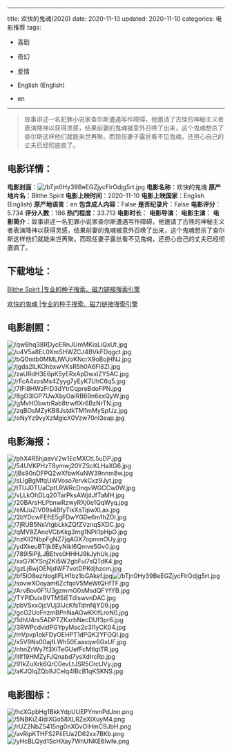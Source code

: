 
---
title: 欢快的鬼魂(2020)
date: 2020-11-10
updated: 2020-11-10
categories: 电影推荐
tags:
- 喜剧
- 奇幻
- 爱情

- English (English)
- en
---


> 故事讲述一名犯罪小说家查尔斯遭遇写作障碍，他邀请了古怪的神秘主义者表演降神以获得灵感，结果前妻的鬼魂被意外召唤了出来，这个鬼魂想杀了查尔斯这样他们就能来世再聚。而现任妻子露丝看不见鬼魂，还担心自己的丈夫已经彻底疯了。

## **电影详情**：

**电影封面**：<img src="https://image.tmdb.org/t/p/w200/bTjn0Hy39BeEGZjycFlrOdjg5rt.jpg" alt="/bTjn0Hy39BeEGZjycFlrOdjg5rt.jpg" title="/bTjn0Hy39BeEGZjycFlrOdjg5rt.jpg">
**电影名称**：欢快的鬼魂
**原产地片名**：Blithe Spirit
**电影上映时间**：2020-11-10
**电影上映国家**：English (English)
**原产地语言**：en
**包含成人内容**：False
**是否纪录片**：False
**电影评分**：5.734
**评分人数**：186
**热门程度**：33.713
**电影时长**：
**电影导演**：
**电影主演**：
**电影简介**：故事讲述一名犯罪小说家查尔斯遭遇写作障碍，他邀请了古怪的神秘主义者表演降神以获得灵感，结果前妻的鬼魂被意外召唤了出来，这个鬼魂想杀了查尔斯这样他们就能来世再聚。而现任妻子露丝看不见鬼魂，还担心自己的丈夫已经彻底疯了。

## **下载地址**：
[Blithe Spirit |专业的种子搜索、磁力链接搜索引擎](https://movie.amd794.com:2083/?search=Blithe%20Spirit&ordering=&mode=match_phrase&page_size=10&page=1)

[欢快的鬼魂 |专业的种子搜索、磁力链接搜索引擎](https://movie.amd794.com:2083/?search=%E6%AC%A2%E5%BF%AB%E7%9A%84%E9%AC%BC%E9%AD%82&ordering=&mode=match_phrase&page_size=10&page=1)
 

## **电影剧照**：
<img src="https://image.tmdb.org/t/p/original/qwBhq38RDycERnJUmMKiaLiQxUt.jpg" alt="/qwBhq38RDycERnJUmMKiaLiQxUt.jpg" title="/qwBhq38RDycERnJUmMKiaLiQxUt.jpg"><img src="https://image.tmdb.org/t/p/original/u4V5a8EL0XmSHWZCJ4BVkFDqgct.jpg" alt="/u4V5a8EL0XmSHWZCJ4BVkFDqgct.jpg" title="/u4V5a8EL0XmSHWZCJ4BVkFDqgct.jpg"><img src="https://image.tmdb.org/t/p/original/bQ0mtb0MMLIWUoKNcrX9oBojHNJ.jpg" alt="/bQ0mtb0MMLIWUoKNcrX9oBojHNJ.jpg" title="/bQ0mtb0MMLIWUoKNcrX9oBojHNJ.jpg"><img src="https://image.tmdb.org/t/p/original/jgda2ILKOhbxwVKsR5h0A6Fl8ZI.jpg" alt="/jgda2ILKOhbxwVKsR5h0A6Fl8ZI.jpg" title="/jgda2ILKOhbxwVKsR5h0A6Fl8ZI.jpg"><img src="https://image.tmdb.org/t/p/original/zaURdH3E6pK5yERxApDwxIZY5AC.jpg" alt="/zaURdH3E6pK5yERxApDwxIZY5AC.jpg" title="/zaURdH3E6pK5yERxApDwxIZY5AC.jpg"><img src="https://image.tmdb.org/t/p/original/rFcA4xosMs4Zyyg7yEyK7UhC6q5.jpg" alt="/rFcA4xosMs4Zyyg7yEyK7UhC6q5.jpg" title="/rFcA4xosMs4Zyyg7yEyK7UhC6q5.jpg"><img src="https://image.tmdb.org/t/p/original/7IFi8HWzFrD3dYtrCqpreBdoFPN.jpg" alt="/7IFi8HWzFrD3dYtrCqpreBdoFPN.jpg" title="/7IFi8HWzFrD3dYtrCqpreBdoFPN.jpg"><img src="https://image.tmdb.org/t/p/original/8gO3IGP7UwXbyOaIRB69n6exQyW.jpg" alt="/8gO3IGP7UwXbyOaIRB69n6exQyW.jpg" title="/8gO3IGP7UwXbyOaIRB69n6exQyW.jpg"><img src="https://image.tmdb.org/t/p/original/gMvHObwtrRab8trwflXr6BzNrTN.jpg" alt="/gMvHObwtrRab8trwflXr6BzNrTN.jpg" title="/gMvHObwtrRab8trwflXr6BzNrTN.jpg"><img src="https://image.tmdb.org/t/p/original/zqBOsMZyKB8JstdkTM1mMySpfJz.jpg" alt="/zqBOsMZyKB8JstdkTM1mMySpfJz.jpg" title="/zqBOsMZyKB8JstdkTM1mMySpfJz.jpg"><img src="https://image.tmdb.org/t/p/original/oNyYz9vyXzMgicX0Vzw70nI3eap.jpg" alt="/oNyYz9vyXzMgicX0Vzw70nI3eap.jpg" title="/oNyYz9vyXzMgicX0Vzw70nI3eap.jpg">

## **电影海报**：
<img src="https://image.tmdb.org/t/p/original/phX4R5hjaavV2w1EcMXCtL5uDP.jpg" alt="/phX4R5hjaavV2w1EcMXCtL5uDP.jpg" title="/phX4R5hjaavV2w1EcMXCtL5uDP.jpg"><img src="https://image.tmdb.org/t/p/original/54UVKPHzT8ymwj20YZScKLHaXG6.jpg" alt="/54UVKPHzT8ymwj20YZScKLHaXG6.jpg" title="/54UVKPHzT8ymwj20YZScKLHaXG6.jpg"><img src="https://image.tmdb.org/t/p/original/jBs90nDFPQ2wXfbwKuNW39nnm8w.jpg" alt="/jBs90nDFPQ2wXfbwKuNW39nnm8w.jpg" title="/jBs90nDFPQ2wXfbwKuNW39nnm8w.jpg"><img src="https://image.tmdb.org/t/p/original/sLlgBgMfqUWVoso7ervkCxz9Jyt.jpg" alt="/sLlgBgMfqUWVoso7ervkCxz9Jyt.jpg" title="/sLlgBgMfqUWVoso7ervkCxz9Jyt.jpg"><img src="https://image.tmdb.org/t/p/original/tTUJ0TUaCptLRWRcDnqvWGCCw0W.jpg" alt="/tTUJ0TUaCptLRWRcDnqvWGCCw0W.jpg" title="/tTUJ0TUaCptLRWRcDnqvWGCCw0W.jpg"><img src="https://image.tmdb.org/t/p/original/vLLkOhDLq20TarPksAWjdJfTaMH.jpg" alt="/vLLkOhDLq20TarPksAWjdJfTaMH.jpg" title="/vLLkOhDLq20TarPksAWjdJfTaMH.jpg"><img src="https://image.tmdb.org/t/p/original/20BArsHLPbnwRzwyRXj0e1QqWyq.jpg" alt="/20BArsHLPbnwRzwyRXj0e1QqWyq.jpg" title="/20BArsHLPbnwRzwyRXj0e1QqWyq.jpg"><img src="https://image.tmdb.org/t/p/original/eMJuZiV09s4BfyTixXsTqiwXLax.jpg" alt="/eMJuZiV09s4BfyTixXsTqiwXLax.jpg" title="/eMJuZiV09s4BfyTixXsTqiwXLax.jpg"><img src="https://image.tmdb.org/t/p/original/2bYDcwFEftE5gFDwYGDe6m1hZOl.jpg" alt="/2bYDcwFEftE5gFDwYGDe6m1hZOl.jpg" title="/2bYDcwFEftE5gFDwYGDe6m1hZOl.jpg"><img src="https://image.tmdb.org/t/p/original/7jRUB5NsVtgbLkkZQfZVznqSXDC.jpg" alt="/7jRUB5NsVtgbLkkZQfZVznqSXDC.jpg" title="/7jRUB5NsVtgbLkkZQfZVznqSXDC.jpg"><img src="https://image.tmdb.org/t/p/original/qMV8ZAnoVCbKkg3mg1NPil1pHpO.jpg" alt="/qMV8ZAnoVCbKkg3mg1NPil1pHpO.jpg" title="/qMV8ZAnoVCbKkg3mg1NPil1pHpO.jpg"><img src="https://image.tmdb.org/t/p/original/nzKll2NbpFgNZ7jqAGX7opmmOUy.jpg" alt="/nzKll2NbpFgNZ7jqAGX7opmmOUy.jpg" title="/nzKll2NbpFgNZ7jqAGX7opmmOUy.jpg"><img src="https://image.tmdb.org/t/p/original/ydXkeuBTljk9EyNikI6Qmve5Gv0.jpg" alt="/ydXkeuBTljk9EyNikI6Qmve5Gv0.jpg" title="/ydXkeuBTljk9EyNikI6Qmve5Gv0.jpg"><img src="https://image.tmdb.org/t/p/original/789l5iPjLJBEtvs0HHHJ9kJyhUk.jpg" alt="/789l5iPjLJBEtvs0HHHJ9kJyhUk.jpg" title="/789l5iPjLJBEtvs0HHHJ9kJyhUk.jpg"><img src="https://image.tmdb.org/t/p/original/xxG7KYSnj2Ki5W2gbFul7sQTdK4.jpg" alt="/xxG7KYSnj2Ki5W2gbFul7sQTdK4.jpg" title="/xxG7KYSnj2Ki5W2gbFul7sQTdK4.jpg"><img src="https://image.tmdb.org/t/p/original/gzLj6wjOENjdWF7votDPKdjhzcm.jpg" alt="/gzLj6wjOENjdWF7votDPKdjhzcm.jpg" title="/gzLj6wjOENjdWF7votDPKdjhzcm.jpg"><img src="https://image.tmdb.org/t/p/original/bf5iO8ezhlogllFLH1bz1bGAkef.jpg" alt="/bf5iO8ezhlogllFLH1bz1bGAkef.jpg" title="/bf5iO8ezhlogllFLH1bz1bGAkef.jpg"><img src="https://image.tmdb.org/t/p/original/bTjn0Hy39BeEGZjycFlrOdjg5rt.jpg" alt="/bTjn0Hy39BeEGZjycFlrOdjg5rt.jpg" title="/bTjn0Hy39BeEGZjycFlrOdjg5rt.jpg"><img src="https://image.tmdb.org/t/p/original/sovwXOoyam6ZcfqoV5MeWtQHfTF.jpg" alt="/sovwXOoyam6ZcfqoV5MeWtQHfTF.jpg" title="/sovwXOoyam6ZcfqoV5MeWtQHfTF.jpg"><img src="https://image.tmdb.org/t/p/original/ArvBov0F1U3gzmmG0sMsdQFYfYB.jpg" alt="/ArvBov0F1U3gzmmG0sMsdQFYfYB.jpg" title="/ArvBov0F1U3gzmmG0sMsdQFYfYB.jpg"><img src="https://image.tmdb.org/t/p/original/TYPIDuix8VTMSiETdIswvnDAC.jpg" alt="/TYPIDuix8VTMSiETdIswvnDAC.jpg" title="/TYPIDuix8VTMSiETdIswvnDAC.jpg"><img src="https://image.tmdb.org/t/p/original/pbVSxx0jcVUj3IJcKfsTdmNjYD9.jpg" alt="/pbVSxx0jcVUj3IJcKfsTdmNjYD9.jpg" title="/pbVSxx0jcVUj3IJcKfsTdmNjYD9.jpg"><img src="https://image.tmdb.org/t/p/original/gcG2UoFnzmBPnNaAGwKKIfLroN0.jpg" alt="/gcG2UoFnzmBPnNaAGwKKIfLroN0.jpg" title="/gcG2UoFnzmBPnNaAGwKKIfLroN0.jpg"><img src="https://image.tmdb.org/t/p/original/1dhU4rs5ADPTZKxrbNecDUf3pr6.jpg" alt="/1dhU4rs5ADPTZKxrbNecDUf3pr6.jpg" title="/1dhU4rs5ADPTZKxrbNecDUf3pr6.jpg"><img src="https://image.tmdb.org/t/p/original/3RWPcdvidPGYpyMsc2c3I1yCK04.jpg" alt="/3RWPcdvidPGYpyMsc2c3I1yCK04.jpg" title="/3RWPcdvidPGYpyMsc2c3I1yCK04.jpg"><img src="https://image.tmdb.org/t/p/original/mVpvp1okFDyOEHPT1dPQK2YFOQI.jpg" alt="/mVpvp1okFDyOEHPT1dPQK2YFOQI.jpg" title="/mVpvp1okFDyOEHPT1dPQK2YFOQI.jpg"><img src="https://image.tmdb.org/t/p/original/x5V9Ns00ajfLWh50Eaaxqw6GxUF.jpg" alt="/x5V9Ns00ajfLWh50Eaaxqw6GxUF.jpg" title="/x5V9Ns00ajfLWh50Eaaxqw6GxUF.jpg"><img src="https://image.tmdb.org/t/p/original/nhnZrWy7f3XiTeGUefFcMtlqtTR.jpg" alt="/nhnZrWy7f3XiTeGUefFcMtlqtTR.jpg" title="/nhnZrWy7f3XiTeGUefFcMtlqtTR.jpg"><img src="https://image.tmdb.org/t/p/original/lIlf19HMZyFJQnabd7ysXdIrcRp.jpg" alt="/lIlf19HMZyFJQnabd7ysXdIrcRp.jpg" title="/lIlf19HMZyFJQnabd7ysXdIrcRp.jpg"><img src="https://image.tmdb.org/t/p/original/91kZuXrk6QrC0evLtJSR5CrcUVy.jpg" alt="/91kZuXrk6QrC0evLtJSR5CrcUVy.jpg" title="/91kZuXrk6QrC0evLtJSR5CrcUVy.jpg"><img src="https://image.tmdb.org/t/p/original/aKJQlqZQb9JCelq4lBcB1qKSKNS.jpg" alt="/aKJQlqZQb9JCelq4lBcB1qKSKNS.jpg" title="/aKJQlqZQb9JCelq4lBcB1qKSKNS.jpg">

## **电影图标**：
<img src="https://image.tmdb.org/t/p/original/hcXGpbHg1BkkYdpUUEPYmmPdJnn.png" alt="/hcXGpbHg1BkkYdpUUEPYmmPdJnn.png" title="/hcXGpbHg1BkkYdpUUEPYmmPdJnn.png"><img src="https://image.tmdb.org/t/p/original/5NBKiZ4IdiXGo58XLRZeXlXuyM4.png" alt="/5NBKiZ4IdiXGo58XLRZeXlXuyM4.png" title="/5NBKiZ4IdiXGo58XLRZeXlXuyM4.png"><img src="https://image.tmdb.org/t/p/original/rUZ2NbZ5415ng0nXGvOIHmC9JbH.png" alt="/rUZ2NbZ5415ng0nXGvOIHmC9JbH.png" title="/rUZ2NbZ5415ng0nXGvOIHmC9JbH.png"><img src="https://image.tmdb.org/t/p/original/avRipKTHFS2PiiEUa2D62xx7BKb.png" alt="/avRipKTHFS2PiiEUa2D62xx7BKb.png" title="/avRipKTHFS2PiiEUa2D62xx7BKb.png"><img src="https://image.tmdb.org/t/p/original/yHcBLQyd1ScHXay7WnUNKE6Iwfe.png" alt="/yHcBLQyd1ScHXay7WnUNKE6Iwfe.png" title="/yHcBLQyd1ScHXay7WnUNKE6Iwfe.png">
